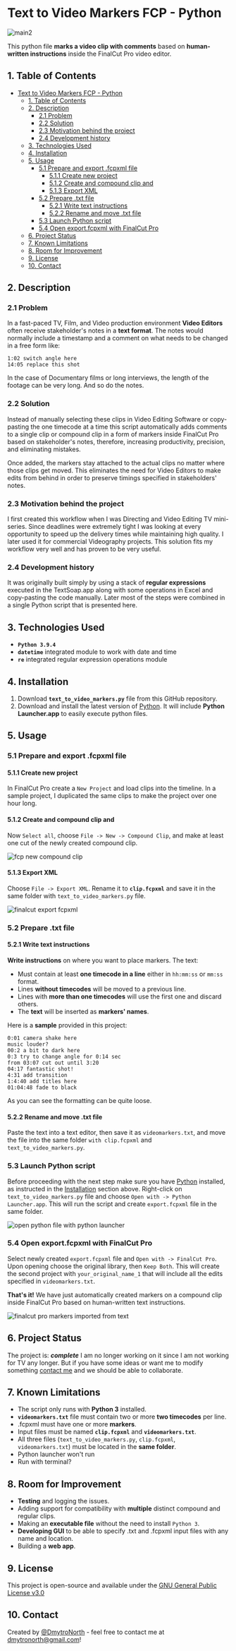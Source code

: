 # Text to Video Markers FCP - Python

![main2](png/main2.png)

This python file **marks a video clip with comments** based on **human-written instructions** inside the FinalCut Pro video editor.

## 1. Table of Contents

- [Text to Video Markers FCP - Python](#text-to-video-markers-fcp---python)
  - [1. Table of Contents](#1-table-of-contents)
  - [2. Description](#2-description)
    - [2.1 Problem](#21-problem)
    - [2.2 Solution](#22-solution)
    - [2.3 Motivation behind the project](#23-motivation-behind-the-project)
    - [2.4 Development history](#24-development-history)
  - [3. Technologies Used](#3-technologies-used)
  - [4. Installation](#4-installation)
  - [5. Usage](#5-usage)
    - [5.1 Prepare and export .fcpxml file](#51-prepare-and-export-fcpxml-file)
      - [5.1.1 Create new project](#511-create-new-project)
      - [5.1.2 Create and compound clip and](#512-create-and-compound-clip-and)
      - [5.1.3 Export XML](#513-export-xml)
    - [5.2 Prepare .txt file](#52-prepare-txt-file)
      - [5.2.1 Write text instructions](#521-write-text-instructions)
      - [5.2.2 Rename and move .txt file](#522-rename-and-move-txt-file)
    - [5.3 Launch Python script](#53-launch-python-script)
    - [5.4 Open export.fcpxml with FinalCut Pro](#54-open-exportfcpxml-with-finalcut-pro)
  - [6. Project Status](#6-project-status)
  - [7. Known Limitations](#7-known-limitations)
  - [8. Room for Improvement](#8-room-for-improvement)
  - [9. License](#9-license)
  - [10. Contact](#10-contact)

<!-- * [License](#license) -->

## 2. Description

### 2.1 Problem

In a fast-paced TV, Film, and Video production environment **Video Editors** often receive stakeholder's notes in a **text format**. The notes would normally include a timestamp and a comment on what needs to be changed in a free form like:

```
1:02 switch angle here
14:05 replace this shot
```

In the case of Documentary films or long interviews, the length of the footage can be very long. And so do the notes.

### 2.2 Solution

Instead of manually selecting these clips in Video Editing Software or copy-pasting the one timecode at a time this script automatically adds comments to a single clip or compound clip in a form of markers inside FinalCut Pro based on stakeholder's notes, therefore, increasing productivity, precision, and eliminating mistakes. 

Once added, the markers stay attached to the actual clips no matter where those clips get moved. This eliminates the need for Video Editors to make edits from behind in order to preserve timings specified in stakeholders' notes. 

### 2.3 Motivation behind the project

I first created this workflow when I was Directing and Video Editing TV mini-series. Since deadlines were extremely tight I was looking at every opportunity to speed up the delivery times while maintaining high quality. I later used it for commercial Videography projects. This solution fits my workflow very well and has proven to be very useful.

### 2.4 Development history

It was originally built simply by using a stack of **regular expressions** executed in the TextSoap.app along with some operations in Excel and copy-pasting the code manually. Later most of the steps were combined in a single Python script that is presented here.

## 3. Technologies Used

- **`Python 3.9.4`**
- **`datetime`** integrated module to work with date and time
- **`re`** integrated regular expression operations module

## 4. Installation

1. Download **`text_to_video_markers.py`** file from this GitHub repository.
2. Download and install the latest version of [Python](https://www.python.org/downloads/macOS). It will include **Python Launcher.app** to easily execute python files.

## 5. Usage

### 5.1 Prepare and export .fcpxml file

#### 5.1.1 Create new project

In FinalCut Pro create a `New Project` and load clips into the timeline. In a sample project, I duplicated the same clips to make the project over one hour long.

#### 5.1.2 Create and compound clip and 

Now `Select all`, choose `File -> New -> Compound Clip`, and make at least one cut of the newly created compound clip.

![fcp new compound clip](png/comp.png)

#### 5.1.3 Export XML

Choose `File -> Export XML`. Rename it to **`clip.fcpxml`** and save it in the same folder with `text_to_video_markers.py` file.

![finalcut export fcpxml](png/xmlexp.png)

### 5.2 Prepare .txt file

#### 5.2.1 Write text instructions

**Write instructions** on where you want to place markers. The text:

- Must contain at least **one timecode in a line** either in `hh:mm:ss` or `mm:ss` format.
- Lines **without timecodes** will be moved to a previous line.
- Lines with **more than one timecodes** will use the first one and discard others.
- The **text** will be inserted as **markers' names**.

Here is a **sample** provided in this project:

```
0:01 camera shake here
music louder? 
00:2 a bit to dark here
0:3 try to change angle for 0:14 sec
from 03:07 cut out until 3:20 
04:17 fantastic shot!
4:31 add transition
1:4:40 add titles here
01:04:48 fade to black
```

As you can see the formatting can be quite loose.

#### 5.2.2 Rename and move .txt file

Paste the text into a text editor, then save it as `videomarkers.txt`, and move the file into the same folder `with clip.fcpxml` and `text_to_video_markers.py`.

### 5.3 Launch Python script

Before proceeding with the next step make sure you have [Python](https://www.python.org/downloads/macOS) installed, as instructed in the [Installation](#installation) section above.
Right-click on `text_to_video_markers.py` file and choose `Open with -> Python Launcher.app`. This will run the script and create `export.fcpxml` file in the same folder.

![open python file with python launcher](png/pylaunch.png)

### 5.4 Open export.fcpxml with FinalCut Pro

Select newly created `export.fcpxml` file and `Open with -> FinalCut Pro`. Upon opening choose the original library, then `Keep Both`. This will create the second project with `your_original_name_1` that will include all the edits specified in `videomarkers.txt`.

**That's it!** We have just automatically created markers on a compound clip inside FinalCut Pro based on human-written text instructions.

![finalcut pro markers imported from text](png/mark-res.png)

## 6. Project Status

The project is: **_complete_**
I am no longer working on it since I am not working for TV any longer. But if you have some ideas or want me to modify something [contact me](#contact) and we should be able to collaborate.

## 7. Known Limitations

- The script only runs with **Python 3** installed.
- **`videomarkers.txt`** file must contain two or more **two timecodes** per line.
- .fcpxml must have one or more **markers**.
- Input files must be named **`clip.fcpxml`** and **`videomarkers.txt`**.
- All three files (`text_to_video_markers.py`, `clip.fcpxml`, `videomarkers.txt`) must be located in the **same folder**.
- Python launcher won't run
- Run with terminal?

## 8. Room for Improvement

- **Testing** and logging the issues.
- Adding support for compatibility with **multiple** distinct compound and regular clips.
- Making an **executable file** without the need to install `Python 3`.
- **Developing GUI** to be able to specify .txt and .fcpxml input files with any name and location.
- Building a **web app**.

## 9. License

This project is open-source and available under the [GNU General Public License v3.0](https://choosealicense.com/licenses/gpl-3.0/#)

## 10. Contact

Created by [@DmytroNorth](https://github.com/DmytroNorth) - feel free to contact me at dmytronorth@gmail.com!
